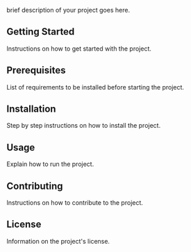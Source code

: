  brief description of your project goes here.



## Getting Started

Instructions on how to get started with the project.



## Prerequisites

List of requirements to be installed before starting the project.



## Installation

Step by step instructions on how to install the project.



## Usage

Explain how to run the project.



## Contributing

Instructions on how to contribute to the project.



## License

Information on the project's license.




